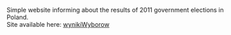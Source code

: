 Simple website informing about the results of 2011 government elections in Poland.
<br> Site available here: [wynikiWyborow](https://wyniki-wyborow.herokuapp.com/)

